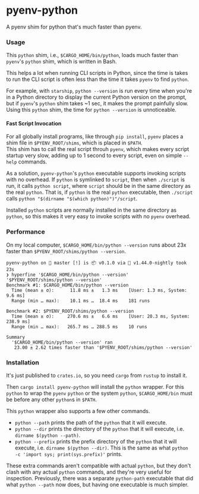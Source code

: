 # pyenv-python
A pyenv shim for python that's much faster than pyenv.

### Usage
This `python` shim, i.e., `$CARGO_HOME/bin/python`, 
loads much faster than `pyenv`'s `python` shim, which is written in Bash. 

This helps a lot when running CLI scripts in Python, 
since the time is takes to run the CLI script is often 
less than the time it takes `pyenv` to find `python`. 

For example, with `starship`, `python --version` is run every time 
when you're in a Python directory to display the current 
Python version on the prompt, but if `pyenv`'s `python` shim 
takes ~1 sec, it makes the prompt painfully slow.
Using this `python` shim, the time for `python --version` is unnoticeable.

#### Fast Script Invocation
For all globally install programs, like through `pip install`, 
`pyenv` places a shim file in `$PYENV_ROOT/shims`, which is placed in `$PATH`.  
This shim has to call the real script throuh `pyenv`, 
which makes every script startup very slow, 
adding up to 1 second to every script,
even on simple `--help` commands.

As a solution, `pyenv-python`'s `python` executable supports 
invoking scripts with no overhead.
If `python` is symlinked to `script`,
then when `./script` is run, it calls `python script`,
where `script` should be in the same directory as the real `python`.
That is, if `python` is the real `python` executable,
then `./script` calls `python "$(dirname "$(which python)")"/script`.

Installed `python` scripts are normally installed
in the same directory as `python`, 
so this makes it very easy to invoke scripts with no `pyenv` overhead.

### Performance
On my local computer, `$CARGO_HOME/bin/python --version` runs 
about 23x faster than `$PYENV_ROOT/shims/python --version`.

```console
pyenv-python on  master [!] is 📦 v0.1.0 via 🦀 v1.44.0-nightly took 23s
❯ hyperfine '$CARGO_HOME/bin/python --version' '$PYENV_ROOT/shims/python --version'
Benchmark #1: $CARGO_HOME/bin/python --version
  Time (mean ± σ):      11.8 ms ±   1.3 ms    [User: 1.3 ms, System: 9.6 ms]
  Range (min … max):    10.1 ms …  18.4 ms    181 runs

Benchmark #2: $PYENV_ROOT/shims/python --version
  Time (mean ± σ):     270.6 ms ±   6.6 ms    [User: 20.3 ms, System: 238.9 ms]
  Range (min … max):   265.7 ms … 288.5 ms    10 runs

Summary
  '$CARGO_HOME/bin/python --version' ran
   23.00 ± 2.62 times faster than '$PYENV_ROOT/shims/python --version'
```

### Installation
It's just published to `crates.io`, 
so you need `cargo` from `rustup` to install it.

Then `cargo install pyenv-python` will install the `python` wrapper.
For this `python` to wrap the `pyenv` `python` or the system `python`, 
`$CARGO_HOME/bin` must be before any other `python`s in `$PATH`.

This `python` wrapper also supports a few other commands.
* `python --path` prints the path of the `python` that it will execute.
* `python --dir` prints the directory of the `python` that it will execute, 
  i.e. `dirname $(python --path)`.
* `python --prefix` prints the prefix directory of the `python` that it will execute,
  i.e. `dirname $(python --dir)`.
  This is the same as what `python -c 'import sys; print(sys.prefix)'` prints.

These extra commands aren't compatible with actual `python`,
but they don't clash with any actual `python` commands, 
and they're very useful for inspection.
Previously, there was a separate `python-path` executable
that did what `python --path` now does,
but having one executable is much simpler.
